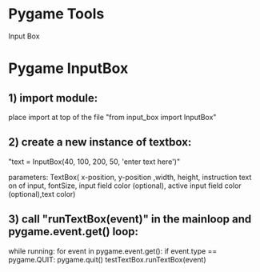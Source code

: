 # Pygame Tools
Input Box

# Pygame InputBox

## 1) import module:

place import at top of the file
"from input_box import InputBox"

## 2) create a new instance of textbox:

"text = InputBox(40, 100, 200, 50, 'enter text here')"

parameters:
TextBox( x-position, y-position ,width, height, instruction text on of input, fontSize, input field color (optional), active input field color (optional),text color)

## 3) call "runTextBox(event)" in the mainloop and pygame.event.get() loop:

while running:
  for event in pygame.event.get():
    if event.type == pygame.QUIT:
      pygame.quit()
    testTextBox.runTextBox(event)

